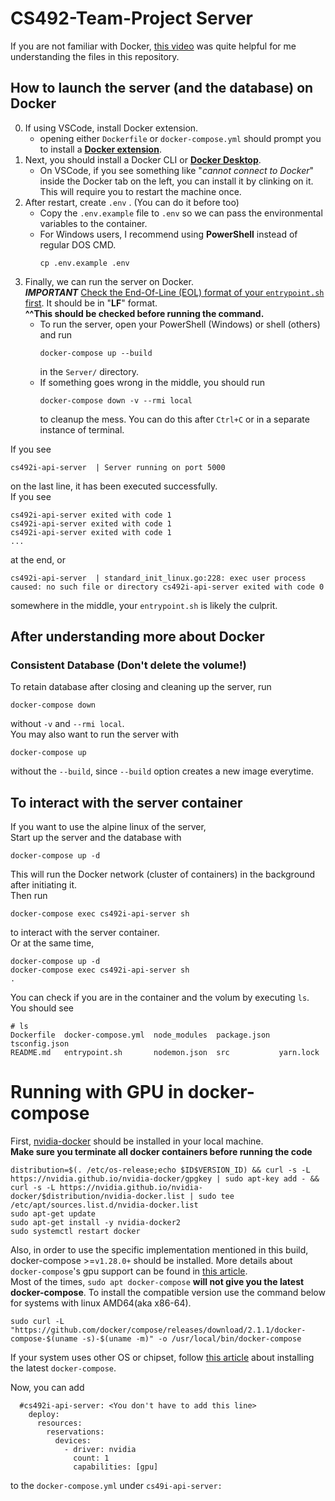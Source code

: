 # CS492-Team-Project Server  

If you are not familiar with Docker, [this video](https://www.youtube.com/watch?v=3c-iBn73dDE&t=7081s) was quite helpful for me understanding the files in this repository.  

## How to launch the server (and the database) on Docker  
0. If using VSCode, install Docker extension.  
    - opening either `Dockerfile` or `docker-compose.yml` should prompt you to install a **[Docker extension](https://marketplace.visualstudio.com/items?itemName=ms-azuretools.vscode-docker)**.  
1. Next, you should install a Docker CLI or **[Docker Desktop](https://www.docker.com/products/docker-desktop)**.  
    - On VSCode, if you see something like "*cannot connect to Docker*" inside the Docker tab on the left, you can install it by clinking on it.  
    This will require you to restart the machine once.  
2. After restart, create `.env` . (You can do it before too)
    - Copy the `.env.example` file to `.env` so we can pass the environmental variables to the container.  
    - For Windows users, I recommend using **PowerShell** instead of regular DOS CMD.  
        ```
        cp .env.example .env
        ```
3. Finally, we can run the server on Docker.  
***IMPORTANT*** [Check the End-Of-Line (EOL) format of your `entrypoint.sh` first](https://github.com/jirheee/CS492-Team-Project/issues/8#issuecomment-960514476).  It should be in "**LF**" format.  
**^^This should be checked before running the command.**  
    - To run the server, open your PowerShell (Windows) or shell (others) and run  
        ```
        docker-compose up --build
        ```
        in the `Server/` directory.
    - If something goes wrong in the middle, you should run
        ```
        docker-compose down -v --rmi local
        ```
        to cleanup the mess. You can do this after `Ctrl+C` or in a separate instance of terminal.  
    
If you see 
```
cs492i-api-server  | Server running on port 5000
```
on the last line, it has been executed successfully.  
If you see 
```
cs492i-api-server exited with code 1
cs492i-api-server exited with code 1
cs492i-api-server exited with code 1
...
```
at the end, or 
```
cs492i-api-server  | standard_init_linux.go:228: exec user process caused: no such file or directory cs492i-api-server exited with code 0
```
somewhere in the middle, your `entrypoint.sh` is likely the culprit.

## After understanding more about Docker  

### Consistent Database (Don't delete the volume!)  
To retain database after closing and cleaning up the server, run
```
docker-compose down
```
without `-v` and `--rmi local`.  
You may also want to run the server with
```
docker-compose up
```
without the `--build`, since `--build` option creates a new image everytime.  
  
## To interact with the server container
If you want to use the alpine linux of the server,  
Start up the server and the database with
```
docker-compose up -d
```
This will run the Docker network (cluster of containers) in the background after initiating it.  
Then run
```
docker-compose exec cs492i-api-server sh
```
to interact with the server container.  
Or at the same time,
```
docker-compose up -d
docker-compose exec cs492i-api-server sh
.
```
You can check if you are in the container and the volum by executing `ls`. You should see
```
# ls
Dockerfile  docker-compose.yml  node_modules  package.json  tsconfig.json
README.md   entrypoint.sh       nodemon.json  src           yarn.lock
```
# Running with GPU in docker-compose
First, [nvidia-docker](https://docs.nvidia.com/datacenter/cloud-native/container-toolkit/install-guide.html#docker) should be installed in your local machine.  
**Make sure you terminate all docker containers before running the code**  
``` 
distribution=$(. /etc/os-release;echo $ID$VERSION_ID) && curl -s -L https://nvidia.github.io/nvidia-docker/gpgkey | sudo apt-key add - && curl -s -L https://nvidia.github.io/nvidia-docker/$distribution/nvidia-docker.list | sudo tee /etc/apt/sources.list.d/nvidia-docker.list
sudo apt-get update
sudo apt-get install -y nvidia-docker2
sudo systemctl restart docker
```
Also, in order to use the specific implementation mentioned in this build, docker-compose >=`v1.28.0+` should be installed. More details about `docker-compose`'s gpu support can be found in [this article](https://docs.docker.com/compose/gpu-support/).  
Most of the times, `sudo apt docker-compose` **will not give you the latest docker-compose**. To install the compatible version use the command below for systems with linux AMD64(aka x86-64).  

``` 
sudo curl -L "https://github.com/docker/compose/releases/download/2.1.1/docker-compose-$(uname -s)-$(uname -m)" -o /usr/local/bin/docker-compose 
```  

If your system uses other OS or chipset, follow [this article](https://docs.docker.com/compose/install/) about installing the latest `docker-compose`.

Now, you can add 
```
  #cs492i-api-server: <You don't have to add this line>
    deploy:
      resources:
        reservations:
          devices:
            - driver: nvidia
              count: 1
              capabilities: [gpu]
```
to the `docker-compose.yml` under `cs49i-api-server:`